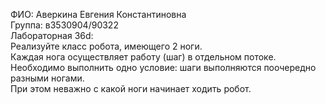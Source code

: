 ФИО: Аверкина Евгения Константиновна<br />
Группа: в3530904/90322<br />
Лабораторная 36d:<br />
Реализуйте класс робота, имеющего 2 ноги.<br />
Каждая нога осуществляет работу (шаг) в отдельном потоке.<br />
Необходимо выполнить одно условие: шаги выполняются поочередно разными ногами.<br />
При этом неважно с какой ноги начинает ходить робот.